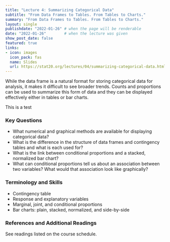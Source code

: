 ```yaml
---
title: "Lecture 4: Summarizing Categorical Data"
subtitle: "From Data Frames to Tables. From Tables to Charts."
summary: "From Data Frames to Tables. From Tables to Charts."
layout: single
publishdate: "2022-01-26" # when the page will be renderable  
date: "2022-01-26"        # when the lecture was given
show_post_date: false
featured: true
links:
- icon: images
  icon_pack: fas
  name: Slides
  url: https://stat20.org/lectures/04/summarizing-categorical-data.html
---
```


While the data frame is a natural format for storing categorical data for analysis, it makes it difficult to see broader trends. Counts and proportions can be used to summarize this form of data and they can be displayed effectively either in tables or bar charts.

This is a test


### Key Questions
- What numerical and graphical methods are available for displaying categorical data?
- What is the difference in the structure of data frames and contingency tables and what is each used for?
- What is the link between conditional proportions and a stacked, normalized bar chart?
- What can conditional proportions tell us about an association between two variables? What would that association look like graphically?

### Terminology and Skills
- Contingency table
- Response and explanatory variables
- Marginal, joint, and conditional proportions
- Bar charts: plain, stacked, normalized, and side-by-side

### References and Additional Readings

See readings listed on the course schedule.